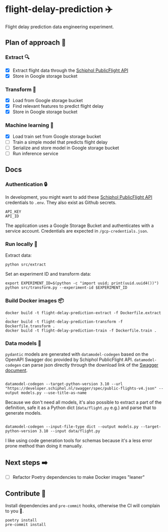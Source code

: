 # flight-delay-prediction ✈️

Flight delay prediction data engineering experiment.

## Plan of approach 📝

### Extract 🔍

- [x] Extract flight data through the [Schiphol PublicFlight API](https://developer.schiphol.nl/apis/flight-api/v4/flights?version=latest)
- [x] Store in Google storage bucket

### Transform 🔀

- [x] Load from Google storage bucket
- [x] Find relevant features to predict flight delay
- [x] Store in Google storage bucket

### Machine learning 🤖

- [x] Load train set from Google storage bucket
- [ ] Train a simple model that predicts flight delay
- [ ] Serialize and store model in Google storage bucket
- [ ] Run inference service

## Docs

### Authentication 🔒

In development, you might want to add these [Schiphol PublicFlight API](https://developer.schiphol.nl/apis/flight-api/v4/flights?version=latest) credentials to `.env`. They also exist as Github secrets.

```
API_KEY
API_ID
```

The application uses a Google Storage Bucket and authenticates with a service account. Credentials are expected in `/gcp-credentials.json`.

### Run locally 🚀

Extract data:

```
python src/extract
```

Set an experiment ID and transform data:

```
export EXPERIMENT_ID=$(python -c "import uuid; print(uuid.uuid4())")
python src/transform.py --experiment-id $EXPERIMENT_ID
```

### Build Docker images 📦

```
docker build -t flight-delay-prediction-extract -f Dockerfile.extract .
docker build -t flight-delay-prediction-transform -f Dockerfile.transform .
docker build -t flight-delay-prediction-train -f Dockerfile.train .
```

### Data models 👠

`pydantic` models are generated with `datamodel-codegen` based on the OpenAPI Swagger doc provided by Schiphol PublicFlight API. `datamodel-codegen` can parse json directly through the download link of the [Swagger document](https://swagger.io/specification/).

```

datamodel-codegen --target-python-version 3.10 --url "https://developer.schiphol.nl/swagger/spec/public-flights-v4.json" --output models.py --use-title-as-name

```

Because we don't need all models, it's also possible to extract a part of the definition, safe it as a Python dict (`data/flight.py` e.g.) and parse that to generate models.

```

datamodel-codegen --input-file-type dict --output models.py --target-python-version 3.10 --input data/flight.py

```

I like using code generation tools for schemas because it's a less error prone method than doing it manually.

## Next steps ➡️

- [ ] Refactor Poetry dependencies to make Docker images "leaner"

## Contribute 🤝

Install dependencies and `pre-commit` hooks, otherwise the CI will complain to you 😤.

```
poetry install
pre-commit install

```
